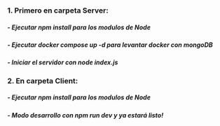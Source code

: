 ### __1. Primero en carpeta Server:__

##### - Ejecutar npm install para los modulos de Node 
##### - Ejecutar docker compose up -d  para levantar docker con mongoDB
##### - Iniciar el servidor con node index.js

### __2. En carpeta Client:__

##### - Ejecutar npm install para los modulos de Node 
##### - Modo desarrollo con  npm run dev y ya estará listo! 
